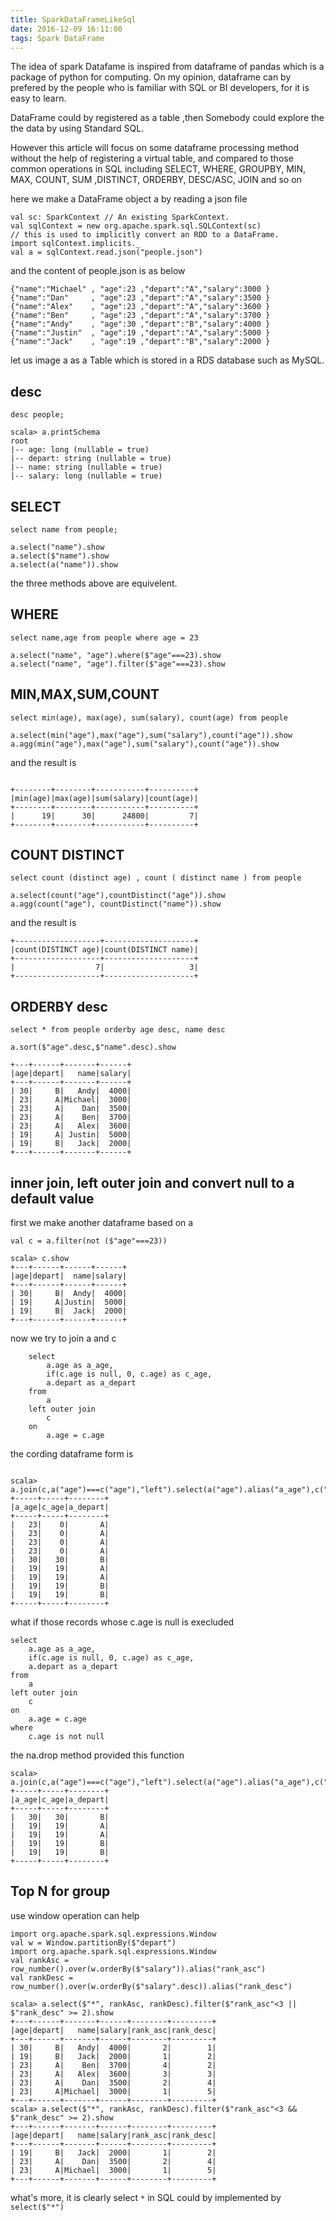 ```yaml
---
title: SparkDataFrameLikeSql
date: 2016-12-09 16:11:00
tags: Spark DataFrame
---
```


The idea of spark Datafame is inspired from dataframe of pandas which is a package of python for computing. On my opinion, dataframe can by prefered by the people who is familiar with SQL or BI developers, for it is easy to learn.

DataFrame could by registered as a table ,then Somebody could explore the the data by using Standard SQL.

However this article will focus on  some dataframe processing method without the help of registering a virtual table, and compared to those common operations in SQL including  SELECT, WHERE, GROUPBY, MIN, MAX, COUNT, SUM ,DISTINCT, ORDERBY, DESC/ASC, JOIN and so on

here we make a DataFrame object a by reading a json file
```
val sc: SparkContext // An existing SparkContext.
val sqlContext = new org.apache.spark.sql.SQLContext(sc)
// this is used to implicitly convert an RDD to a DataFrame.
import sqlContext.implicits._
val a = sqlContext.read.json("people.json")
```
and the content of people.json is as below
```
{"name":"Michael" , "age":23 ,"depart":"A","salary":3000 }
{"name":"Dan"     , "age":23 ,"depart":"A","salary":3500 }
{"name":"Alex"    , "age":23 ,"depart":"A","salary":3600 }
{"name":"Ben"     , "age":23 ,"depart":"A","salary":3700 }
{"name":"Andy"    , "age":30 ,"depart":"B","salary":4000 }
{"name":"Justin"  , "age":19 ,"depart":"A","salary":5000 }
{"name":"Jack"    , "age":19 ,"depart":"B","salary":2000 }
```
let us image a as a Table which is stored in a RDS database such as MySQL.

## desc 

```
desc people;
```
```
scala> a.printSchema
root
|-- age: long (nullable = true)
|-- depart: string (nullable = true)
|-- name: string (nullable = true)
|-- salary: long (nullable = true)
```

## SELECT 
```
select name from people;
```

```
a.select("name").show
a.select($"name").show
a.select(a("name")).show
```
the three methods above are equivelent.

## WHERE
```
select name,age from people where age = 23
```
```
a.select("name", "age").where($"age"===23).show
a.select("name", "age").filter($"age"===23).show
```

## MIN,MAX,SUM,COUNT

```
select min(age), max(age), sum(salary), count(age) from people
```


```
a.select(min("age"),max("age"),sum("salary"),count("age")).show
a.agg(min("age"),max("age"),sum("salary"),count("age")).show
```
and the result is 
```

+--------+--------+-----------+----------+
|min(age)|max(age)|sum(salary)|count(age)|
+--------+--------+-----------+----------+
|      19|      30|      24800|         7|
+--------+--------+-----------+----------+

```

## COUNT DISTINCT

```
select count (distinct age) , count ( distinct name ) from people
```

```
a.select(count("age"),countDistinct("age")).show
a.agg(count("age"), countDistinct("name")).show
```
and the result is 
```
+-------------------+--------------------+
|count(DISTINCT age)|count(DISTINCT name)|
+-------------------+--------------------+
|                  7|                   3|
+-------------------+--------------------+
```


## ORDERBY desc
```
select * from people orderby age desc, name desc

```

```
a.sort($"age".desc,$"name".desc).show
```
```
+---+------+-------+------+
|age|depart|   name|salary|
+---+------+-------+------+
| 30|     B|   Andy|  4000|
| 23|     A|Michael|  3000|
| 23|     A|    Dan|  3500|
| 23|     A|    Ben|  3700|
| 23|     A|   Alex|  3600|
| 19|     A| Justin|  5000|
| 19|     B|   Jack|  2000|
+---+------+-------+------+
```


## inner join, left outer join and convert null to a default value 
first we make another dataframe based on a 
```
val c = a.filter(not ($"age"===23))

scala> c.show
+---+------+------+------+
|age|depart|  name|salary|
+---+------+------+------+
| 30|     B|  Andy|  4000|
| 19|     A|Justin|  5000|
| 19|     B|  Jack|  2000|
+---+------+------+------+

```
now we try to join a and c 

```
    select 
        a.age as a_age,
        if(c.age is null, 0, c.age) as c_age,
        a.depart as a_depart
    from 
        a
    left outer join
        c
    on 
        a.age = c.age
```
the cording dataframe form is 
```

scala> a.join(c,a("age")===c("age"),"left").select(a("age").alias("a_age"),c("age").alias("c_age"),a("depart").alias("a_depart")).na.fill(0,Seq("c_age")).show
+-----+-----+--------+
|a_age|c_age|a_depart|
+-----+-----+--------+
|   23|    0|       A|
|   23|    0|       A|
|   23|    0|       A|
|   23|    0|       A|
|   30|   30|       B|
|   19|   19|       A|
|   19|   19|       A|
|   19|   19|       B|
|   19|   19|       B|
+-----+-----+--------+

```
what if those records whose c.age is null is execluded 
```
select 
    a.age as a_age,
    if(c.age is null, 0, c.age) as c_age,
    a.depart as a_depart
from 
    a
left outer join
    c
on 
    a.age = c.age
where 
    c.age is not null
```
the na.drop method provided this function
```
scala> a.join(c,a("age")===c("age"),"left").select(a("age").alias("a_age"),c("age").alias("c_age"),a("depart").alias("a_depart")).na.drop.show
+-----+-----+--------+
|a_age|c_age|a_depart|
+-----+-----+--------+
|   30|   30|       B|
|   19|   19|       A|
|   19|   19|       A|
|   19|   19|       B|
|   19|   19|       B|
+-----+-----+--------+
```

## Top N for group 
use window operation can help 
```
import org.apache.spark.sql.expressions.Window
val w = Window.partitionBy($"depart")
import org.apache.spark.sql.expressions.Window
val rankAsc = row_number().over(w.orderBy($"salary")).alias("rank_asc")
val rankDesc = row_number().over(w.orderBy($"salary".desc)).alias("rank_desc")
```

```
scala> a.select($"*", rankAsc, rankDesc).filter($"rank_asc"<3 || $"rank_desc" >= 2).show
+---+------+-------+------+--------+---------+
|age|depart|   name|salary|rank_asc|rank_desc|
+---+------+-------+------+--------+---------+
| 30|     B|   Andy|  4000|       2|        1|
| 19|     B|   Jack|  2000|       1|        2|
| 23|     A|    Ben|  3700|       4|        2|
| 23|     A|   Alex|  3600|       3|        3|
| 23|     A|    Dan|  3500|       2|        4|
| 23|     A|Michael|  3000|       1|        5|
+---+------+-------+------+--------+---------+
scala> a.select($"*", rankAsc, rankDesc).filter($"rank_asc"<3 && $"rank_desc" >= 2).show
+---+------+-------+------+--------+---------+
|age|depart|   name|salary|rank_asc|rank_desc|
+---+------+-------+------+--------+---------+
| 19|     B|   Jack|  2000|       1|        2|
| 23|     A|    Dan|  3500|       2|        4|
| 23|     A|Michael|  3000|       1|        5|
+---+------+-------+------+--------+---------+
```
what's more, it is clearly select ```*``` in SQL could by implemented by ```select($"*")```
